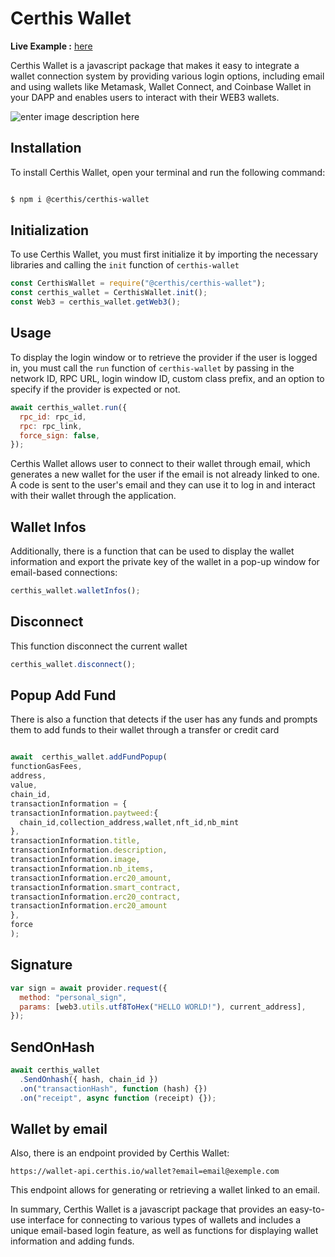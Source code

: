 # Certhis Wallet

**Live Example :** [here](https://codesandbox.io/s/certhis-wallet-react-lhuddn?file=/src/App.js)

Certhis Wallet is a javascript package that makes it easy to integrate a wallet connection system by providing various login options, including email and using wallets like Metamask, Wallet Connect, and Coinbase Wallet in your DAPP and enables users to interact with their WEB3 wallets.

![enter image description here](https://i.ibb.co/bdJZJDc/Capture-d-e-cran-2023-09-19-a-14-26-52.png)

## Installation

To install Certhis Wallet, open your terminal and run the following command:

```sh

$ npm i @certhis/certhis-wallet

```

## Initialization

To use Certhis Wallet, you must first initialize it by importing the necessary libraries and calling the `init` function of `certhis-wallet`

```js
const CerthisWallet = require("@certhis/certhis-wallet");
const certhis_wallet = CerthisWallet.init();
const Web3 = certhis_wallet.getWeb3();
```

## Usage

To display the login window or to retrieve the provider if the user is logged in, you must call the `run` function of `certhis-wallet` by passing in the network ID, RPC URL, login window ID, custom class prefix, and an option to specify if the provider is expected or not.

```js
await certhis_wallet.run({
  rpc_id: rpc_id,
  rpc: rpc_link,
  force_sign: false,
});
```

Certhis Wallet allows user to connect to their wallet through email, which generates a new wallet for the user if the email is not already linked to one. A code is sent to the user's email and they can use it to log in and interact with their wallet through the application.

## Wallet Infos

Additionally, there is a function that can be used to display the wallet information and export the private key of the wallet in a pop-up window for email-based connections:

```js
certhis_wallet.walletInfos();
```

## Disconnect

This function disconnect the current wallet

```js
certhis_wallet.disconnect();
```

## Popup Add Fund

There is also a function that detects if the user has any funds and prompts them to add funds to their wallet through a transfer or credit card

```js

await  certhis_wallet.addFundPopup(
functionGasFees,
address,
value,
chain_id,
transactionInformation = {
transactionInformation.paytweed:{
  chain_id,collection_address,wallet,nft_id,nb_mint
},
transactionInformation.title,
transactionInformation.description,
transactionInformation.image,
transactionInformation.nb_items,
transactionInformation.erc20_amount,
transactionInformation.smart_contract,
transactionInformation.erc20_contract,
transactionInformation.erc20_amount
},
force
);

```

## Signature

```js
var sign = await provider.request({
  method: "personal_sign",
  params: [web3.utils.utf8ToHex("HELLO WORLD!"), current_address],
});
```

## SendOnHash

```js
await certhis_wallet
  .SendOnhash({ hash, chain_id })
  .on("transactionHash", function (hash) {})
  .on("receipt", async function (receipt) {});
```

## Wallet by email

Also, there is an endpoint provided by Certhis Wallet:

`https://wallet-api.certhis.io/wallet?email=email@exemple.com`

This endpoint allows for generating or retrieving a wallet linked to an email.

In summary, Certhis Wallet is a javascript package that provides an easy-to-use interface for connecting to various types of wallets and includes a unique email-based login feature, as well as functions for displaying wallet information and adding funds.

```

```
